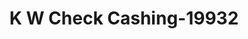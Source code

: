 ---
f_zip-code: 39120
f_state-code: MS
title: K W Check Cashing-19932
f_phone: 601-304-0050
f_city-only: Natchez
f_address: 6 Southview Dr Natchez
f_location-unique-id: '19932'
slug: k-w-check-cashing-19932
updated-on: '2024-05-30T13:46:58.046Z'
created-on: '2024-05-30T13:36:59.803Z'
published-on: '2024-05-30T13:54:32.469Z'
f_city-state: cms/city/natchez-ms.md
f_company: cms/company/k-w-check-cashing.md
f_state: cms/state/mississippi.md
layout: '[payday-loan].html'
tags: payday-loan
---